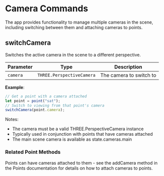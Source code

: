 # Camera Commands

The app provides functionality to manage multiple cameras in the scene, including switching
between them and attaching cameras to points.

## switchCamera

Switches the active camera in the scene to a different perspective.

| Parameter  | Type                      | Description                           |
|-----------|---------------------------|---------------------------------------|
| `camera`  | `THREE.PerspectiveCamera` | The camera to switch to              |

**Example**:
```js
// Get a point with a camera attached
let point = point("sat");
// Switch to viewing from that point's camera                                              
switchCamera(point.camera);
```

Notes:

- The camera must be a valid THREE.PerspectiveCamera instance
- Typically used in conjunction with points that have cameras attached
- The main scene camera is available as state.cameras.main

### Related Point Methods

Points can have cameras attached to them - see the addCamera method in the
Points documentation for details on how to attach cameras to points.
